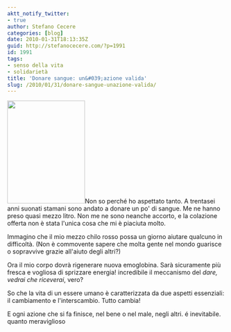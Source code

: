 ```yaml
---
aktt_notify_twitter:
- true
author: Stefano Cecere
categories: [blog]
date: 2010-01-31T18:13:35Z
guid: http://stefanocecere.com/?p=1991
id: 1991
tags:
- senso della vita
- solidarietà
title: 'Donare sangue: un&#039;azione valida'
slug: /2010/01/31/donare-sangue-unazione-valida/
---
```


<img class="alignleft size-full wp-image-1993" title="donare-sangue" src="http://stefanocecere.com/wp-content/uploads/sites/3/2010/01/donare-sangue.gif" alt="" width="179" height="237" />Non so perché ho aspettato tanto. A trentasei anni suonati stamani sono andato a donare un po' di sangue. Me ne hanno preso quasi mezzo litro. Non me ne sono neanche accorto, e la colazione offerta non è stata l'unica cosa che mi è piaciuta molto.

Immagino che il mio mezzo chilo rosso possa un giorno aiutare qualcuno in difficoltà. (Non è commovente sapere che molta gente nel mondo guarisce o sopravvive grazie all'aiuto degli altri?)

Ora il mio corpo dovrà rigenerare nuova emoglobina. Sarà sicuramente più fresca e vogliosa di sprizzare energia! incredibile il meccanismo del _dare, vedrai che riceverai_, vero?

So che la vita di un essere umano è caratterizzata da due aspetti essenziali: il cambiamento e l'interscambio. Tutto cambia!

E ogni azione che si fa finisce, nel bene o nel male, negli altri. é inevitabile. quanto meraviglioso